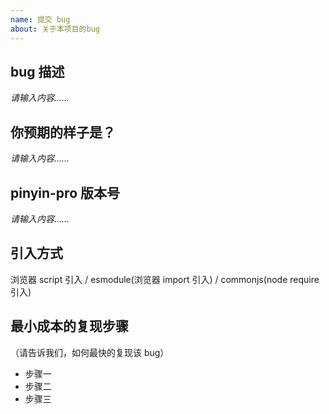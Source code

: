 ```yaml
---
name: 提交 bug
about: 关于本项目的bug
---
```


## bug 描述

_请输入内容……_

## 你预期的样子是？

_请输入内容……_

## pinyin-pro 版本号

_请输入内容……_

## 引入方式

浏览器 script 引入 / esmodule(浏览器 import 引入) / commonjs(node require 引入)

## 最小成本的复现步骤

（请告诉我们，如何最快的复现该 bug）

- 步骤一
- 步骤二
- 步骤三
